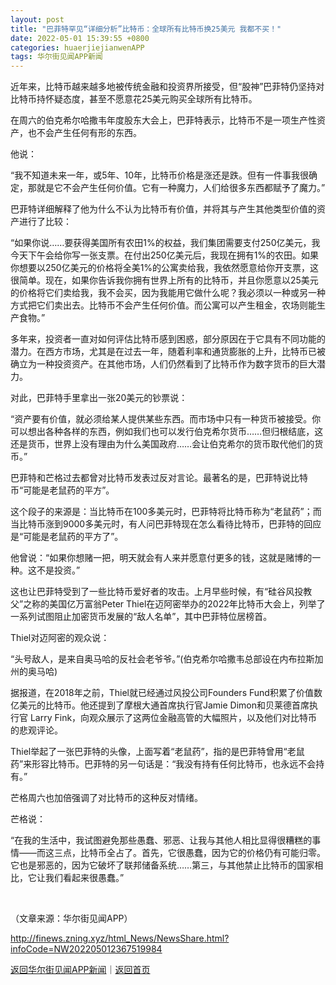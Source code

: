 ```yaml
---
layout: post
title: "巴菲特罕见“详细分析”比特币：全球所有比特币换25美元 我都不买！"
date: 2022-05-01 15:39:55 +0800
categories: huaerjiejianwenAPP
tags: 华尔街见闻APP新闻
---
```

<p>近年来，比特币越来越多地被传统金融和投资界所接受，但“股神”巴菲特仍坚持对比特币持怀疑态度，甚至不愿意花25美元购买全球所有比特币。</p>
 <p>在周六的伯克希尔哈撒韦年度股东大会上，巴菲特表示，比特币不是一项生产性资产，也不会产生任何有形的东西。</p>
 <p>他说：</p>
 <p>“我不知道未来一年，或5年、10年，比特币价格是涨还是跌。但有一件事我很确定，那就是它不会产生任何价值。它有一种魔力，人们给很多东西都赋予了魔力。”</p>
 <p>巴菲特详细解释了他为什么不认为比特币有价值，并将其与产生其他类型价值的资产进行了比较：</p>
 <p>“如果你说……要获得美国所有农田1%的权益，我们集团需要支付250亿美元，我今天下午会给你写一张支票。在付出250亿美元后，我现在拥有1%的农田。如果你想要以250亿美元的价格将全美1%的公寓卖给我，我依然愿意给你开支票，这很简单。现在，如果你告诉我你拥有世界上所有的比特币，并且你愿意以25美元的价格将它们卖给我，我不会买，因为我能用它做什么呢？我必须以一种或另一种方式把它们卖出去。比特币不会产生任何价值。而公寓可以产生租金，农场则能生产食物。”</p>
 <p>多年来，投资者一直对如何评估比特币感到困惑，部分原因在于它具有不同功能的潜力。在西方市场，尤其是在过去一年，随着利率和通货膨胀的上升，比特币已被确立为一种投资资产。在其他市场，人们仍然看到了比特币作为数字货币的巨大潜力。</p>
 <p>对此，巴菲特手里拿出一张20美元的钞票说：</p>
 <p>“资产要有价值，就必须给某人提供某些东西。而市场中只有一种货币被接受。你可以想出各种各样的东西，例如我们也可以发行伯克希尔货币……但归根结底，这还是货币，世界上没有理由为什么美国政府……会让伯克希尔的货币取代他们的货币。”</p>
 <p>巴菲特和芒格过去都曾对比特币发表过反对言论。最著名的是，巴菲特说比特币“可能是老鼠药的平方”。</p>
 <p>这个段子的来源是：当比特币在100多美元时，巴菲特将比特币称为“老鼠药”；而当比特币涨到9000多美元时，有人问巴菲特现在怎么看待比特币，巴菲特的回应是“可能是老鼠药的平方了”。</p>
 <p>他曾说：“如果你想赌一把，明天就会有人来并愿意付更多的钱，这就是赌博的一种。这不是投资。”</p>
 <p>这也让巴菲特受到了一些比特币爱好者的攻击。上月早些时候，有“硅谷风投教父”之称的美国亿万富翁Peter Thiel在迈阿密举办的2022年比特币大会上，列举了一系列试图阻止加密货币发展的“敌人名单”，其中巴菲特位居榜首。</p>
 <p>Thiel对迈阿密的观众说：</p>
 <p>“头号敌人，是来自奥马哈的反社会老爷爷。”(伯克希尔哈撒韦总部设在内布拉斯加州的奥马哈)</p>
 <p>据报道，在2018年之前，Thiel就已经通过风投公司Founders Fund积累了价值数亿美元的比特币。他还提到了摩根大通首席执行官Jamie Dimon和贝莱德首席执行官 Larry Fink，向观众展示了这两位金融高管的大幅照片，以及他们对比特币的悲观评论。</p>
 <p>Thiel举起了一张巴菲特的头像，上面写着“老鼠药”，指的是巴菲特曾用“老鼠药”来形容比特币。巴菲特的另一句话是：“我没有持有任何比特币，也永远不会持有。”</p>
 <p>芒格周六也加倍强调了对比特币的这种反对情绪。</p>
 <p>芒格说：</p>
 <p>“在我的生活中，我试图避免那些愚蠢、邪恶、让我与其他人相比显得很糟糕的事情——而这三点，比特币全占了。首先，它很愚蠢，因为它的价格仍有可能归零。它也是邪恶的，因为它破坏了联邦储备系统……第三，与其他禁止比特币的国家相比，它让我们看起来很愚蠢。”</p>
 &nbsp;<p class="em_media">（文章来源：华尔街见闻APP）</p>

<http://finews.zning.xyz/html_News/NewsShare.html?infoCode=NW202205012367519984>

[返回华尔街见闻APP新闻](//finews.withounder.com/category/huaerjiejianwenAPP.html)｜[返回首页](//finews.withounder.com/)